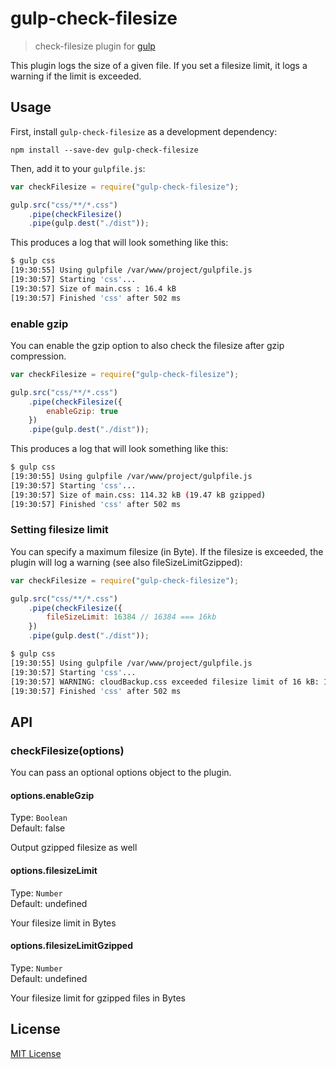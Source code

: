 # gulp-check-filesize
> check-filesize plugin for [gulp](https://github.com/wearefractal/gulp)

This plugin logs the size of a given file. If you set a filesize limit, it logs a warning if the limit is exceeded.

## Usage

First, install `gulp-check-filesize` as a development dependency:

```shell
npm install --save-dev gulp-check-filesize
```

Then, add it to your `gulpfile.js`:

```javascript
var checkFilesize = require("gulp-check-filesize");

gulp.src("css/**/*.css")
	.pipe(checkFilesize()
	.pipe(gulp.dest("./dist"));
```

This produces a log that will look something like this:

```bash
$ gulp css
[19:30:55] Using gulpfile /var/www/project/gulpfile.js
[19:30:57] Starting 'css'...
[19:30:57] Size of main.css : 16.4 kB
[19:30:57] Finished 'css' after 502 ms

```

### enable gzip

You can enable the gzip option to also check the filesize after gzip compression.

```javascript
var checkFilesize = require("gulp-check-filesize");

gulp.src("css/**/*.css")
	.pipe(checkFilesize({
		enableGzip: true
	})
	.pipe(gulp.dest("./dist"));
```

This produces a log that will look something like this:

```bash
$ gulp css
[19:30:55] Using gulpfile /var/www/project/gulpfile.js
[19:30:57] Starting 'css'...
[19:30:57] Size of main.css: 114.32 kB (19.47 kB gzipped)
[19:30:57] Finished 'css' after 502 ms

```

### Setting filesize limit

You can specify a maximum filesize (in Byte). If the filesize is exceeded, the plugin will log a warning (see also fileSizeLimitGzipped):

```javascript
var checkFilesize = require("gulp-check-filesize");

gulp.src("css/**/*.css")
	.pipe(checkFilesize({
		fileSizeLimit: 16384 // 16384 === 16kb
	})
	.pipe(gulp.dest("./dist"));
```

```bash
$ gulp css
[19:30:55] Using gulpfile /var/www/project/gulpfile.js
[19:30:57] Starting 'css'...
[19:30:57] WARNING: cloudBackup.css exceeded filesize limit of 16 kB: 16.4 kB
[19:30:57] Finished 'css' after 502 ms
```

## API

### checkFilesize(options)

You can pass an optional options object to the plugin.

#### options.enableGzip
Type: `Boolean`  
Default: false

Output gzipped filesize as well

#### options.filesizeLimit
Type: `Number`  
Default: undefined

Your filesize limit in Bytes

#### options.filesizeLimitGzipped
Type: `Number`  
Default: undefined

Your filesize limit for gzipped files in Bytes

## License

[MIT License](http://en.wikipedia.org/wiki/MIT_License)
